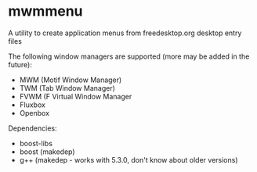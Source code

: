# mwmmenu
A utility to create application menus from freedesktop.org desktop entry files

The following window managers are supported (more may be added in the future):
* MWM (Motif Window Manager)
* TWM (Tab Window Manager)
* FVWM (F Virtual Window Manager
* Fluxbox
* Openbox

Dependencies:
* boost-libs
* boost (makedep)
* g++ (makedep - works with 5.3.0, don't know about older versions)
